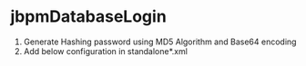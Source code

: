 # jbpmDatabaseLogin

1) Generate Hashing password using MD5 Algorithm and Base64 encoding
2) Add below configuration in standalone*.xml

<security-domain name="other" cache-type="default">
                    <authentication>
                        <login-module code="Database" flag="required">
                            <module-option name="dsJndiName" value="java:jboss/datasources/jbpmDS"/>
                            <module-option name="principalsQuery" value="select password from Users where user_id=?"/>
                            <module-option name="rolesQuery" value="select user_role, 'Roles' from roles where user_id=?"/>
							<module-option name="hashAlgorithm" value="MD5"/>
							<module-option name="hashEncoding" value="base64"/> 
                        </login-module>
                        <login-module code="org.kie.security.jaas.KieLoginModule" flag="optional" module="deployment.jbpm-console.war"/>
						 <login-module name="org.kie.security.jaas.KieLoginModule-3" code="org.kie.security.jaas.KieLoginModule" flag="optional" module="deployment.kie-server.war"/>  
                        <login-module name="org.kie.security.jaas.KieLoginModule-2" code="org.kie.security.jaas.KieLoginModule" flag="optional" module="deployment.jbpm-casemgmt.war"/>
                    </authentication>
                </security-domain>
